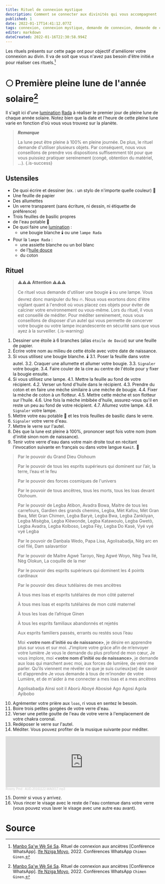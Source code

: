 ```yaml
---
title: Rituel de connexion mystique
description: Comment se connecter aux divinités qui vous accompagnent
published: 1
date: 2022-01-17T14:41:12.077Z
tags: connexion, connexion mystique, demande de connexion, demande de connexion mystique, demande mystique, mysticisme
editor: markdown
dateCreated: 2022-01-16T22:30:58.994Z
---
```


Les rituels présents sur cette page ont pour objectif d'améliorer votre connexion au divin. Il va de soit que vous n'avez pas besoin d'être initié.e pour réaliser ces rituels.[^1]

# :full_moon: Première pleine lune de l'année solaire[^1]

Il s'agit ici d'une [lumination](/encyclopedie/culte/vaudou-haitien/rituel/lumination) [Rada](/encyclopedie/culte/vaudou-haitien/rite/rada) à réaliser le premier jour de pleine lune de chaque année solaire.
Notez bien que la date et l'heure de cette pleine lune varie en fonction d'où vous vous trouvez sur la planète.

> ***Remarque***
>
> La lune peut être pleine à 100% en pleine journée. De plus, le rituel demande d'utiliser plusieurs objets.
> Par conséquent, nous vous conseillons de prendre vos dispositions suffisemment tôt pour que vous puissiez pratiquer sereinement (congé, obtention du matériel, …).
{.is-success}

## Ustensiles

* De quoi écrire et dessiner (ex. : un stylo de n'importe quelle couleur) :memo:
* Une feuille de papier
* Des allumettes
* Un verre transparent (sans écriture, ni dessin, ni étiquette de préférence)
* Trois feuilles de basilic propres
* de l'eau potable :potable_water:
* De quoi faire une [lumination](/encyclopedie/culte/vaudou-haitien/rituel/lumination) :
	* une bougie blanche :candle: ou une `lampe Rada`
* Pour la `lampe Rada` :
	* une assiette blanche ou un bol blanc
	* de l'[huile douce](/encyclopedie/culte/vaudou-haitien/rituel/lumination#la-lampe)
	* du coton

## Rituel

> **:warning::warning::warning: Attention :warning::warning::warning:**
>
> Ce rituel vous demande d'utiliser une bougie :candle: ou une lampe. Vous devrez donc manipuler du feu :fire:. Nous vous exortons donc d'être vigilant quant à l'endroit où vous placez ces objets pour éviter de calciner votre environnement ou vous-même.
> Lors du rituel, il vous est conseillé de méditer. Pour méditer sereinement, nous vous conseillons de disposer d'un autel qui vous permette de concerver votre bougie ou votre lampe incandescente en sécurité sans que vous ayez à la surveiller.
{.is-warning}


1. Dessiner une étoile à 6 branches (alias `étoile de David`) sur une feuille de papier.
2. Écrire votre nom au milieu de cette étoile avec votre date de naissance.
3. Si vous utilisez une bougie blanche. :candle:
	3.1. Poser la feuille dans votre autel.
  3.2. Craquer une allumette et allumer votre bougie.
  3.3. `Signaler` votre bougie.
  3.4. Faire couler de la cire au centre de l'étoile pour y fixer la bougie ensuite.
4. Si vous utilisez une lampe.
	4.1. Mettre la feuille au fond de votre récipient.
	4.2. Verser un fond d'huile dans le récipient.
	4.3. Prendre du coton et en faire une mèche similaire à une mèche de bougie.
	4.4. Fixer la mèche de coton à un flotteur.
	4.5. Mettre cette mèche et son flotteur sur l'huile.
	4.6. Une fois la mèche imbibée d'huile, assurez-vous qu'il en reste un peu au fond de votre récipient.
	4.7. Allumez votre lampe.
  4.8. `Signaler` votre lampe.
5. Mettre votre eau potable :potable_water: et les trois feuilles de basilic dans le verre.
6. `Signaler` votre verre d'eau.
7. Mettre le verre sur l'autel.
8. Dès que la lune est pleine à 100%, prononcer sept fois votre nom (nom d'initié sinon nom de naissance).
9. Tenir votre verre d'eau dans votre main droite tout en récitant l'invocation suivante en français ou dans votre langue `Kamit`. :pray:

> Par le pouvoir du Grand Dieu Olohoum
>
> Par le pouvoir de tous les esprits supérieurs qui dominent sur l’air, la terre, l’eau et le feu
>
> Par le pouvoir des forces cosmiques de l'univers
>
> Par le pouvoir de tous ancêtres, tous les morts, tous les loas devant Olohoum.
>
> Par le pouvoir de Legba Atibon, Avadra Bowa, Maitre de tous les carrefours, Gardien des grands chemins, Legba, Mèt Kafou, Mèt Gran Bwa, Mèt Gran Chimen, Legba Baryè, Legba Bwa, Legba Zankliyan, Legba Misègba, Legba Klèwonde, Legba Katawoulo, Legba Gwetò, Legba Avadra, Legba Kolboso, Legba Fèy, Legba Do Kasè, Vyé vyé vyé Legba
>
> Par le pouvoir de Danbala Wedo, Papa Lisa, Agolisabadja, Nèg arc en ciel filé, Dam salavantior
>
> Par le pouvoir de Maitre Agwé Taroyo, Neg Agwé Woyo, Nèg Twa Ilé, Nèg Olokun, La coquille de la mer
>
> Par le pouvoir des esprits supérieurs qui dominent les 4 points cardinaux
>
> Par le pouvoir des dieux tutélaires de mes ancêtres
>
> À tous mes loas et esprits tutélaires de mon côté paternel
>
> À tous mes loas et esprits tutélaires de mon coté maternel
>
> À tous les loas de l’afrique Ginen
>
> À tous les esprits familiaux abandonnés et rejetés
>
> Aux esprits familiers passés, errants ou restés sous l’eau
>
> Moi **<votre nom d'initié ou de naissance>**, je désire en apprendre plus sur vous et sur moi.
> J’implore votre grâce afin de m’envoyer votre lumière
> Je vous le demande du plus profond de mon cœur,
> Je vous implore, moi **<votre nom d'initié ou de naissance>**, je demande aux loas qui marchent avec moi, aux forces de lumière, de venir me parler.
> Qu’ils viennent me révéler ce que je suis curieux(se) de savoir et d’apprendre 
> Je vous demande à tous de m’inonder de votre Lumière, et de m'aider à me connecter a mes loas et a mes ancêtres
>
> Agolisabadja
> Ainsi soit il 
> Aborù Aboyé Abosisé
> Ago Agosi Agola
> Ayibobo

10. Agrémenter votre prière aux `loas`, ri vous en sentez le besoin.
11. Boire trois petites gorgées de votre verre d'eau.
12. Verser une petite goutte de l'eau de votre verre à l'emplacement de votre chakra coronal.
13. Redéposer le verre sur l'autel.
14. Méditer. Vous pouvez profiter de la musique suivante pour méditer.

<iframe width="100%" height="166" scrolling="no" frameborder="no" allow="autoplay" src="https://w.soundcloud.com/player/?url=https%3A//api.soundcloud.com/tracks/294411896&color=%23f1c503&auto_play=false&hide_related=false&show_comments=true&show_user=true&show_reposts=false&show_teaser=true"></iframe><div style="font-size: 10px; color: #cccccc;line-break: anywhere;word-break: normal;overflow: hidden;white-space: nowrap;text-overflow: ellipsis; font-family: Interstate,Lucida Grande,Lucida Sans Unicode,Lucida Sans,Garuda,Verdana,Tahoma,sans-serif;font-weight: 100;"><a href="https://soundcloud.com/rosmy-pmd" title="Rosmy Pmd" target="_blank" style="color: #cccccc; text-decoration: none;">Rosmy Pmd</a> · <a href="https://soundcloud.com/rosmy-pmd/aud-20161122-wa0017-mp3-1" title="AUD-20161122-WA0017.mp3" target="_blank" style="color: #cccccc; text-decoration: none;">AUD-20161122-WA0017.mp3</a></div>

15. Dormir si vous y arrivez.
17. Vous rincer le visage avec le reste de l'eau contenue dans votre verre (vous pouvez vous laver le visage avec une autre eau avant).

# Source

[^1]:  [Manbo Sa'w Wè Sé Sa](https://www.facebook.com/rosmywaystv). Rituel de connexion aux ancètres [Conférence WhatsApp]. [Ife Nziga Moyo](https://www.facebook.com/IF%C3%89-Nzinga-Moyo-102447998373899/), 2022. Conférences WhatsApp `Chimen Ginen`.